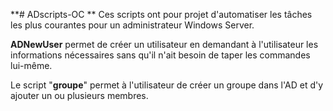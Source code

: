 **# ADscripts-OC
**
Ces scripts ont pour projet d'automatiser les tâches les plus courantes pour un administrateur Windows Server.

**ADNewUser** permet de créer un utilisateur en demandant à l'utilisateur les informations nécessaires sans qu'il n'ait besoin de taper les commandes lui-même. 


Le script "**groupe**" permet à l'utilisateur de créer un groupe dans l'AD et d'y ajouter un ou plusieurs membres.  

